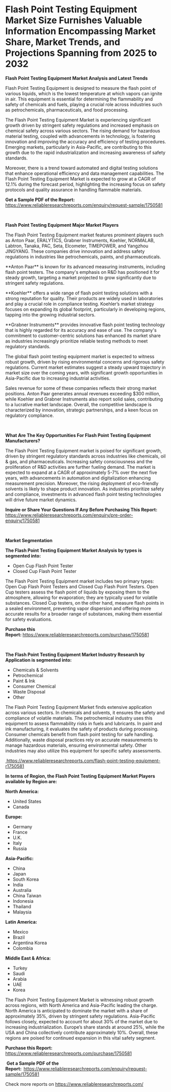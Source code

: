 <p><h1>Flash Point Testing Equipment Market Size Furnishes Valuable Information Encompassing Market Share, Market Trends, and Projections Spanning from 2025 to 2032</h1></p><p><strong>Flash Point Testing Equipment Market Analysis and Latest Trends</strong></p>
<p><p>Flash Point Testing Equipment is designed to measure the flash point of various liquids, which is the lowest temperature at which vapors can ignite in air. This equipment is essential for determining the flammability and safety of chemicals and fuels, playing a crucial role across industries such as petrochemicals, pharmaceuticals, and food processing.</p><p>The Flash Point Testing Equipment Market is experiencing significant growth driven by stringent safety regulations and increased emphasis on chemical safety across various sectors. The rising demand for hazardous material testing, coupled with advancements in technology, is fostering innovation and improving the accuracy and efficiency of testing procedures. Emerging markets, particularly in Asia-Pacific, are contributing to this growth due to the rapid industrialization and increasing awareness of safety standards.</p><p>Moreover, there is a trend toward automated and digital testing solutions that enhance operational efficiency and data management capabilities. The Flash Point Testing Equipment Market is expected to grow at a CAGR of 12.1% during the forecast period, highlighting the increasing focus on safety protocols and quality assurance in handling flammable materials.</p></p>
<p><strong>Get a Sample PDF of the Report:&nbsp;</strong> <a href="https://www.reliableresearchreports.com/enquiry/request-sample/1750581?utm_campaign=2327&utm_medium=2&utm_source=Github&utm_content=ia&utm_term=19022025&utm_id=flash-point-testing-equipment">https://www.reliableresearchreports.com/enquiry/request-sample/1750581</a></p>
<p>&nbsp;</p>
<p><strong>Flash Point Testing Equipment Major Market Players</strong></p>
<p><p>The Flash Point Testing Equipment market features prominent players such as Anton Paar, ERALYTICS, Grabner Instruments, Koehler, NORMALAB, Labtron, Tanaka, PAC, Seta, Elcometer, TIMEPOWER, and Yangzhou JINGYANG. These companies drive innovation and address safety regulations in industries like petrochemicals, paints, and pharmaceuticals.</p><p>**Anton Paar** is known for its advanced measuring instruments, including flash point testers. The company's emphasis on R&D has positioned it for steady growth, targeting a market projected to grow significantly due to stringent safety regulations. </p><p>**Koehler** offers a wide range of flash point testing solutions with a strong reputation for quality. Their products are widely used in laboratories and play a crucial role in compliance testing. Koehler’s market strategy focuses on expanding its global footprint, particularly in developing regions, tapping into the growing industrial sectors.</p><p>**Grabner Instruments** provides innovative flash point testing technology that is highly regarded for its accuracy and ease of use. The company's commitment to customer-centric solutions has enhanced its market share as industries increasingly prioritize reliable testing methods to meet regulatory standards.</p><p>The global flash point testing equipment market is expected to witness robust growth, driven by rising environmental concerns and rigorous safety regulations. Current market estimates suggest a steady upward trajectory in market size over the coming years, with significant growth opportunities in Asia-Pacific due to increasing industrial activities.</p><p>Sales revenue for some of these companies reflects their strong market positions. Anton Paar generates annual revenues exceeding $300 million, while Koehler and Grabner Instruments also report solid sales, contributing to a lucrative market landscape. Overall, the competitive landscape is characterized by innovation, strategic partnerships, and a keen focus on regulatory compliance.</p></p>
<p>&nbsp;</p>
<p><strong>What Are The Key Opportunities For Flash Point Testing Equipment Manufacturers?</strong></p>
<p><p>The Flash Point Testing Equipment market is poised for significant growth, driven by stringent regulatory standards across industries like chemicals, oil & gas, and pharmaceuticals. Increasing safety consciousness and the proliferation of R&D activities are further fueling demand. The market is expected to expand at a CAGR of approximately 5-7% over the next five years, with advancements in automation and digitalization enhancing measurement precision. Moreover, the rising deployment of eco-friendly solvents is likely to shape product innovation. As industries prioritize safety and compliance, investments in advanced flash point testing technologies will drive future market dynamics.</p></p>
<p><strong>Inquire or Share Your Questions If Any Before Purchasing This Report:</strong> <a href="https://www.reliableresearchreports.com/enquiry/pre-order-enquiry/1750581?utm_campaign=2327&utm_medium=2&utm_source=Github&utm_content=ia&utm_term=19022025&utm_id=flash-point-testing-equipment">https://www.reliableresearchreports.com/enquiry/pre-order-enquiry/1750581</a></p>
<p>&nbsp;</p>
<p><strong>Market Segmentation</strong></p>
<p><strong>The Flash Point Testing Equipment Market Analysis by types is segmented into:</strong></p>
<p><ul><li>Open Cup Flash Point Tester</li><li>Closed Cup Flash Point Tester</li></ul></p>
<p><p>The Flash Point Testing Equipment market includes two primary types: Open Cup Flash Point Testers and Closed Cup Flash Point Testers. Open Cup testers assess the flash point of liquids by exposing them to the atmosphere, allowing for evaporation; they are typically used for volatile substances. Closed Cup testers, on the other hand, measure flash points in a sealed environment, preventing vapor dispersion and offering more accurate results for a broader range of substances, making them essential for safety evaluations.</p></p>
<p><strong>Purchase this Report:&nbsp;</strong><a href="https://www.reliableresearchreports.com/purchase/1750581?utm_campaign=2327&utm_medium=2&utm_source=Github&utm_content=ia&utm_term=19022025&utm_id=flash-point-testing-equipment">https://www.reliableresearchreports.com/purchase/1750581</a></p>
<p>&nbsp;</p>
<p><strong>The Flash Point Testing Equipment Market Industry Research by Application is segmented into:</strong></p>
<p><ul><li>Chemicals & Solvents</li><li>Petrochemical</li><li>Paint & Ink</li><li>Consumer Chemical</li><li>Waste Disposal</li><li>Other</li></ul></p>
<p><p>The Flash Point Testing Equipment Market finds extensive application across various sectors. In chemicals and solvents, it ensures the safety and compliance of volatile materials. The petrochemical industry uses this equipment to assess flammability risks in fuels and lubricants. In paint and ink manufacturing, it evaluates the safety of products during processing. Consumer chemicals benefit from flash point testing for safe handling. Additionally, waste disposal practices rely on accurate measurements to manage hazardous materials, ensuring environmental safety. Other industries may also utilize this equipment for specific safety assessments.</p></p>
<p><a href="https://www.reliableresearchreports.com/flash-point-testing-equipment-r1750581?utm_campaign=2327&utm_medium=2&utm_source=Github&utm_content=ia&utm_term=19022025&utm_id=flash-point-testing-equipment">&nbsp;https://www.reliableresearchreports.com/flash-point-testing-equipment-r1750581</a></p>
<p><strong>In terms of Region, the Flash Point Testing Equipment Market Players available by Region are:</strong></p>
<p>
    <p> <strong> North America: </strong>
        <ul>
            <li>United States</li>
            <li>Canada</li>
        </ul>
        </p> 
    <p> <strong> Europe: </strong>
        <ul>
            <li>Germany</li>
            <li>France</li>
            <li>U.K.</li>
            <li>Italy</li>
            <li>Russia</li>
        </ul>
        </p> 
    <p> <strong> Asia-Pacific: </strong>
        <ul>
            <li>China</li>
            <li>Japan</li>
            <li>South Korea</li>
            <li>India</li>
            <li>Australia</li>
            <li>China Taiwan</li>
            <li>Indonesia</li>
            <li>Thailand</li>
            <li>Malaysia</li>
        </ul>
        </p> 
    <p> <strong> Latin America: </strong>
        <ul>
            <li>Mexico</li>
            <li>Brazil</li>
            <li>Argentina Korea</li>
            <li>Colombia</li>
        </ul>
        </p> 
    <p> <strong> Middle East & Africa: </strong>
        <ul>
            <li>Turkey</li>
            <li>Saudi</li>
            <li>Arabia</li>
            <li>UAE</li>
            <li>Korea</li>
        </ul>
    </p>
    </p>
<p><p>The Flash Point Testing Equipment Market is witnessing robust growth across regions, with North America and Asia-Pacific leading the charge. North America is anticipated to dominate the market with a share of approximately 35%, driven by stringent safety regulations. Asia-Pacific follows closely, expected to account for about 30% of the market due to increasing industrialization. Europe’s share stands at around 25%, while the USA and China collectively contribute approximately 10%. Overall, these regions are poised for continued expansion in this vital safety segment.</p></p>
<p><strong>Purchase this Report: </strong><a href="https://www.reliableresearchreports.com/purchase/1750581?utm_campaign=2327&utm_medium=2&utm_source=Github&utm_content=ia&utm_term=19022025&utm_id=flash-point-testing-equipment">https://www.reliableresearchreports.com/purchase/1750581</a></p>
<p>&nbsp;<strong>Get a Sample PDF of the Report:&nbsp;&nbsp;</strong><a href="https://www.reliableresearchreports.com/enquiry/request-sample/1750581?utm_campaign=2327&utm_medium=2&utm_source=Github&utm_content=ia&utm_term=19022025&utm_id=flash-point-testing-equipment">https://www.reliableresearchreports.com/enquiry/request-sample/1750581</a></p>
<p><strong></strong></p>
<p>Check more reports on <a href="https://www.reliableresearchreports.com/?utm_campaign=2327&utm_medium=2&utm_source=Github&utm_content=ia&utm_term=19022025&utm_id=flash-point-testing-equipment">https://www.reliableresearchreports.com/</a></p>